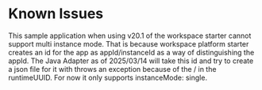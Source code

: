 # Known Issues

This sample application when using v20.1 of the workspace starter cannot support multi instance mode. That is because workspace platform starter creates an id for the app as appId/instanceId as a way of distinguishing the appId. The Java Adapter as of 2025/03/14 will take this id and try to create a json file for it with throws an exception because of the / in the runtimeUUID. For now it only supports instanceMode: single.
